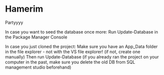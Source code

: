 # Hamerim
Partyyyy

In case you want to seed the database once more:
Run Update-Database in the Package Manager Console

In case you just cloned the project:
Make sure you have an App_Data folder in the file explorer - not with the VS file explorer! (if not, create one manually)
Then run Update-Database (if you already ran the project on your computer in the past, make sure you delete the old DB from SQL management studio beforehand)